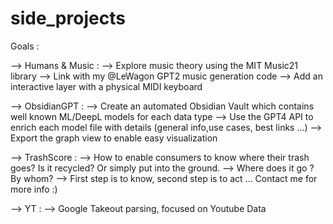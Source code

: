 # side_projects
Goals : 

--> Humans & Music : 
  --> Explore music theory using the MIT Music21 library
  --> Link with my @LeWagon GPT2 music generation code
  --> Add an interactive layer with a physical MIDI keyboard

--> ObsidianGPT : 
  --> Create an automated Obsidian Vault which contains well known ML/DeepL models for each data type
  --> Use the GPT4 API to enrich each model file with details (general info,use cases, best links ...)
  --> Export the graph view to enable easy visualization
  
--> TrashScore : 
  --> How to enable consumers to know where their trash goes? Is it recycled? Or simply put into the ground.
  --> Where does it go ? By whom? 
  --> First step is to know, second step is to act ... Contact me for more info :)

--> YT : 
  --> Google Takeout parsing, focused on Youtube Data

